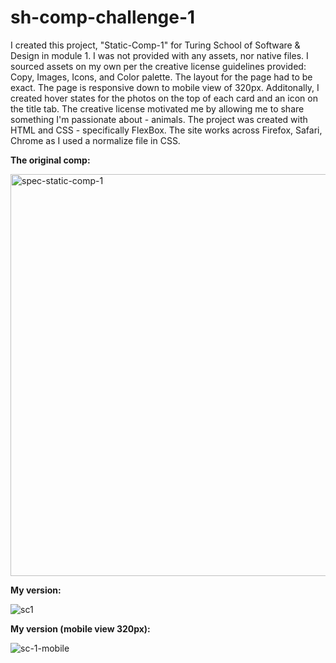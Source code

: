 # sh-comp-challenge-1

I created this project, "Static-Comp-1" for Turing School of Software & Design in module 1. I was not provided with any assets, nor native files. I sourced assets on my own per the creative license guidelines provided: Copy, Images, Icons, and Color palette.
The layout for the page had to be exact. The page is responsive down to mobile view of 320px. Additonally, I created hover states for the photos on the top of each card and an icon on the title tab. The creative license motivated me by allowing me to share something I'm passionate about - animals.
The project was created with HTML and CSS - specifically FlexBox. The site works across Firefox, Safari, Chrome as I used a normalize file in CSS.


**The original comp:**


<img width="643" alt="spec-static-comp-1" src="https://user-images.githubusercontent.com/40863560/49879018-495df580-fde6-11e8-8b61-57568c436dc3.png">


**My version:**


![sc1](https://user-images.githubusercontent.com/40863560/49879052-5b3f9880-fde6-11e8-8af0-56ff65d2b450.png)

**My version (mobile view 320px):**


![sc-1-mobile](https://user-images.githubusercontent.com/40863560/49879101-77433a00-fde6-11e8-95b2-715fce81be7d.png)


